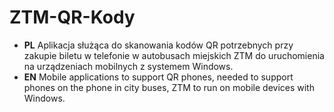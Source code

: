 # ZTM-QR-Kody
- **PL** Aplikacja służąca do skanowania kodów QR potrzebnych przy zakupie biletu w telefonie w autobusach miejskich ZTM do uruchomienia na urządzeniach mobilnych z systemem Windows.  
- **EN** Mobile applications to support QR phones, needed to support phones on the phone in city buses, ZTM to run on mobile devices with Windows.